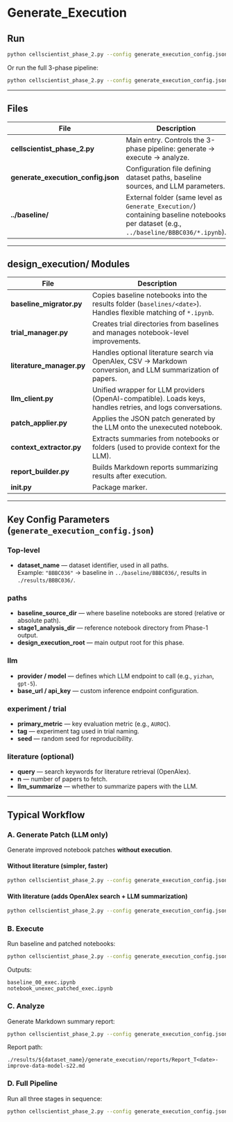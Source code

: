 # Generate_Execution

## Run
```bash
python cellscientist_phase_2.py --config generate_execution_config.json generate --baseline-id 0 --with-lit
```

Or run the full 3-phase pipeline:
```bash
python cellscientist_phase_2.py --config generate_execution_config.json run --baseline-id 0 --with-lit --which both
```

---

## Files
| File | Description |
|------|--------------|
| **cellscientist_phase_2.py** | Main entry. Controls the 3-phase pipeline: generate → execute → analyze. |
| **generate_execution_config.json** | Configuration file defining dataset paths, baseline sources, and LLM parameters. |
| **../baseline/** | External folder (same level as `Generate_Execution/`) containing baseline notebooks per dataset (e.g., `../baseline/BBBC036/*.ipynb`). |

---

## design_execution/ Modules
| File | Description |
|------|--------------|
| **baseline_migrator.py** | Copies baseline notebooks into the results folder (`baselines/<date>`). Handles flexible matching of `*.ipynb`. |
| **trial_manager.py** | Creates trial directories from baselines and manages notebook-level improvements. |
| **literature_manager.py** | Handles optional literature search via OpenAlex, CSV → Markdown conversion, and LLM summarization of papers. |
| **llm_client.py** | Unified wrapper for LLM providers (OpenAI-compatible). Loads keys, handles retries, and logs conversations. |
| **patch_applier.py** | Applies the JSON patch generated by the LLM onto the unexecuted notebook. |
| **context_extractor.py** | Extracts summaries from notebooks or folders (used to provide context for the LLM). |
| **report_builder.py** | Builds Markdown reports summarizing results after execution. |
| **__init__.py** | Package marker. |

---


## Key Config Parameters (`generate_execution_config.json`)

### Top-level
* **dataset_name** — dataset identifier, used in all paths.  
  Example: `"BBBC036"` → baseline in `../baseline/BBBC036/`, results in `./results/BBBC036/`.

### paths
* **baseline_source_dir** — where baseline notebooks are stored (relative or absolute path).  
* **stage1_analysis_dir** — reference notebook directory from Phase-1 output.  
* **design_execution_root** — main output root for this phase.

### llm
* **provider / model** — defines which LLM endpoint to call (e.g., `yizhan`, `gpt-5`).  
* **base_url / api_key** — custom inference endpoint configuration.  

### experiment / trial
* **primary_metric** — key evaluation metric (e.g., `AUROC`).  
* **tag** — experiment tag used in trial naming.  
* **seed** — random seed for reproducibility.

### literature (optional)
* **query** — search keywords for literature retrieval (OpenAlex).  
* **n** — number of papers to fetch.  
* **llm_summarize** — whether to summarize papers with the LLM.  

---

## Typical Workflow

### **A. Generate Patch (LLM only)**
Generate improved notebook patches **without execution**.

#### Without literature (simpler, faster)

```bash
python cellscientist_phase_2.py --config generate_execution_config.json generate --baseline-id 0
```

#### With literature (adds OpenAlex search + LLM summarization)

```bash
python cellscientist_phase_2.py --config generate_execution_config.json generate --baseline-id 0 --with-lit
```

### **B. Execute**
Run baseline and patched notebooks:
```bash
python cellscientist_phase_2.py --config generate_execution_config.json execute --baseline-id 0 --which both
```

Outputs:
```
baseline_00_exec.ipynb
notebook_unexec_patched_exec.ipynb
```

### **C. Analyze**
Generate Markdown summary report:
```bash
python cellscientist_phase_2.py --config generate_execution_config.json analyze --baseline-id 0
```
Report path:
```
./results/${dataset_name}/generate_execution/reports/Report_T<date>-improve-data-model-s22.md
```


### **D. Full Pipeline**
Run all three stages in sequence:
```bash
python cellscientist_phase_2.py --config generate_execution_config.json run --baseline-id 0 --with-lit --which both
```


